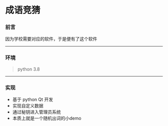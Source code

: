 # 成语竞猜

### 前言

因为学校需要对应的软件，于是便有了这个软件

---

### 环境

> python 3.8

---

### 实现

* 基于 python Qt 开发
* 实现自定义数据
* 通过秘钥进入管理员系统
* 本质上就是一个随机出词的小demo